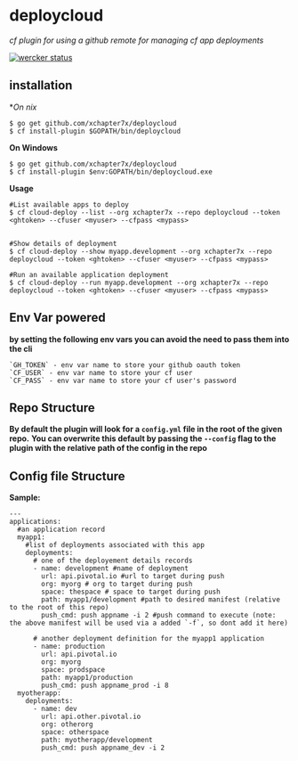 # deploycloud 

*cf plugin for using a github remote for managing cf app deployments*

[![wercker status](https://app.wercker.com/status/9a6553ba12248db71c8e452c2723e6c3/s/master "wercker status")](https://app.wercker.com/project/bykey/9a6553ba12248db71c8e452c2723e6c3)

## installation

**On *nix**
```
$ go get github.com/xchapter7x/deploycloud
$ cf install-plugin $GOPATH/bin/deploycloud
```

**On Windows**
```
$ go get github.com/xchapter7x/deploycloud
$ cf install-plugin $env:GOPATH/bin/deploycloud.exe
```

**Usage**
```
#List available apps to deploy
$ cf cloud-deploy --list --org xchapter7x --repo deploycloud --token <ghtoken> --cfuser <myuser> --cfpass <mypass>


#Show details of deployment
$ cf cloud-deploy --show myapp.development --org xchapter7x --repo deploycloud --token <ghtoken> --cfuser <myuser> --cfpass <mypass>

#Run an available application deployment
$ cf cloud-deploy --run myapp.development --org xchapter7x --repo deploycloud --token <ghtoken> --cfuser <myuser> --cfpass <mypass>
```

## Env Var powered
**by setting the following env vars you can avoid the need to pass them into the cli**
```
`GH_TOKEN` - env var name to store your github oauth token
`CF_USER` - env var name to store your cf user
`CF_PASS` - env var name to store your cf user's password
```

## Repo Structure
**By default the plugin will look for a `config.yml` file in the root of the given repo.**
**You can overwrite this default by passing the `--config` flag to the plugin with the relative path of the config in the repo**

## Config file Structure

**Sample:**
```
---
applications:
  #an application record
  myapp1:
    #list of deployments associated with this app
    deployments:
      # one of the deployement details records
      - name: development #name of deployment
        url: api.pivotal.io #url to target during push
        org: myorg # org to target during push
        space: thespace # space to target during push
        path: myapp1/development #path to desired manifest (relative to the root of this repo)
        push_cmd: push appname -i 2 #push command to execute (note: the above manifest will be used via a added `-f`, so dont add it here)
      
      # another deployment definition for the myapp1 application
      - name: production
        url: api.pivotal.io
        org: myorg
        space: prodspace
        path: myapp1/production
        push_cmd: push appname_prod -i 8
  myotherapp:
    deployments:
      - name: dev
        url: api.other.pivotal.io
        org: otherorg
        space: otherspace
        path: myotherapp/development
        push_cmd: push appname_dev -i 2
```
